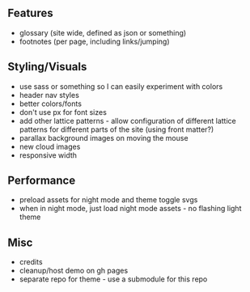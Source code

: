 ## Features

* glossary (site wide, defined as json or something)
* footnotes (per page, including links/jumping)

## Styling/Visuals

* use sass or something so I can easily experiment with colors
* header nav styles
* better colors/fonts
* don't use px for font sizes
* add other lattice patterns - allow configuration of different lattice patterns for different parts of the site (using front matter?)
* parallax background images on moving the mouse
* new cloud images
* responsive width

## Performance

* preload assets for night mode and theme toggle svgs
* when in night mode, just load night mode assets - no flashing light theme

## Misc

* credits
* cleanup/host demo on gh pages
* separate repo for theme - use a submodule for this repo
